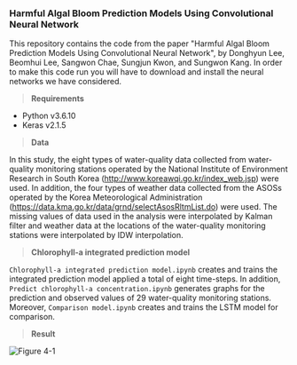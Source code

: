 ### Harmful Algal Bloom Prediction Models Using Convolutional Neural Network

This repository contains the code from the paper "Harmful Algal Bloom Prediction Models Using Convolutional Neural Network", by Donghyun Lee, Beomhui Lee, Sangwon Chae, Sungjun Kwon,  and Sungwon Kang.
In order to make this code run you will have to download and install the neural networks we have considered.


> **Requirements**

* Python v3.6.10
* Keras v2.1.5



> **Data**

In this study, the eight types of water-quality data collected from water-quality monitoring stations operated by the National Institute of Environment Research in South Korea (http://www.koreawqi.go.kr/index_web.jsp) were used. In addition, the four types of weather data collected from the ASOSs operated by the Korea Meteorological Administration (https://data.kma.go.kr/data/grnd/selectAsosRltmList.do) were used. The missing values of data used in the analysis were interpolated by Kalman filter and weather data at the locations of the water-quality monitoring stations were interpolated by IDW interpolation.



> **Chlorophyll-a integrated prediction model**

`Chlorophyll-a integrated prediction model.ipynb` creates and trains the integrated prediction model applied a total of eight time-steps. In addition, `Predict chlorophyll-a concentration.ipynb` generates graphs for the prediction and observed values of 29 water-quality monitoring stations. Moreover, `Comparison model.ipynb` creates and trains the LSTM model for comparison. 



> **Result**

![Figure 4-1](https://user-images.githubusercontent.com/77565332/131963393-8be79613-7310-4e3b-9838-a98e37c708ed.png)


